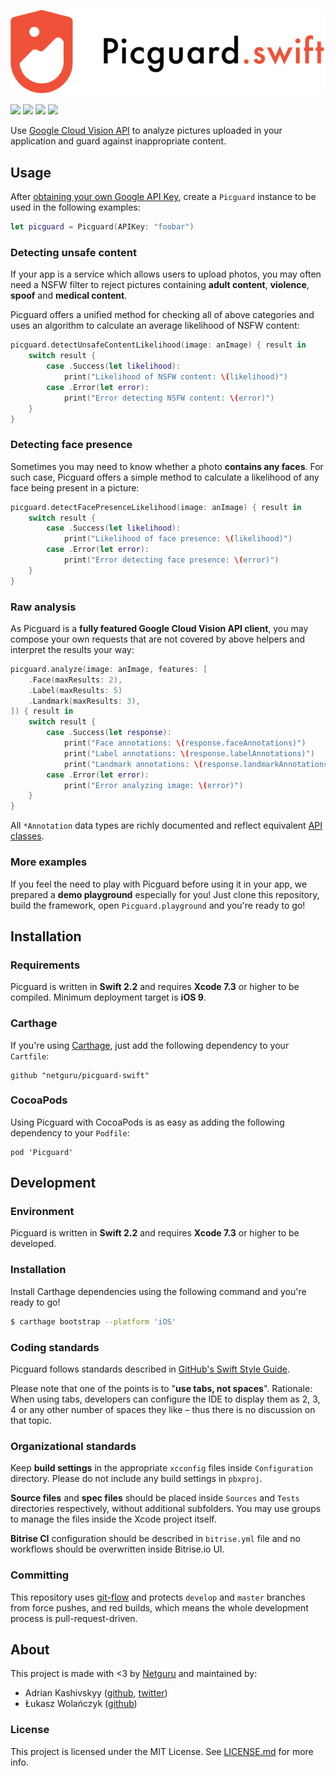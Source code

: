 ![](Images/Logo.svg)

![](https://www.bitrise.io/app/0ee59475f60743f7.svg?token=yOJZx9kJX6J2MRDNsHRnxQ&branch=develop)
![](https://img.shields.io/github/release/netguru/picguard-swift.svg)
![](https://img.shields.io/badge/swift-2.2-orange.svg)
![](https://img.shields.io/badge/carthage-compatible-green.svg)

Use [Google Cloud Vision API](https://cloud.google.com/vision/) to analyze pictures uploaded in your application and guard against inappropriate content.

## Usage

After [obtaining your own Google API Key](https://cloud.google.com/vision/docs/auth-template/cloud-api-auth#set_up_an_api_key), create a `Picguard` instance to be used in the following examples:

```swift
let picguard = Picguard(APIKey: "foobar")
```

### Detecting unsafe content

If your app is a service which allows users to upload photos, you may often need a NSFW filter to reject pictures containing **adult content**, **violence**, **spoof** and **medical content**.

Picguard offers a unified method for checking all of above categories and uses an algorithm to calculate an average likelihood of NSFW content:

```swift
picguard.detectUnsafeContentLikelihood(image: anImage) { result in
    switch result {
        case .Success(let likelihood):
            print("Likelihood of NSFW content: \(likelihood)")
        case .Error(let error):
            print("Error detecting NSFW content: \(error)")
    }
}
```

### Detecting face presence

Sometimes you may need to know whether a photo **contains any faces**. For such case, Picguard offers a simple method to calculate a likelihood of any face being present in a picture:

```swift
picguard.detectFacePresenceLikelihood(image: anImage) { result in
    switch result {
        case .Success(let likelihood):
            print("Likelihood of face presence: \(likelihood)")
        case .Error(let error):
            print("Error detecting face presence: \(error)")
    }
}
```

### Raw analysis

As Picguard is a **fully featured Google Cloud Vision API client**, you may compose your own requests that are not covered by above helpers and interpret the results your way:

```swift
picguard.analyze(image: anImage, features: [
    .Face(maxResults: 2),
    .Label(maxResults: 5)
    .Landmark(maxResults: 3),
]) { result in
    switch result {
        case .Success(let response):
            print("Face annotations: \(response.faceAnnotations)")
            print("Label annotations: \(response.labelAnnotations)")
            print("Landmark annotations: \(response.landmarkAnnotations)")
        case .Error(let error):
            print("Error analyzing image: \(error)")
    }
}
```

All `*Annotation` data types are richly documented and reflect equivalent [API classes](https://cloud.google.com/vision/reference/rest/v1/images/annotate).

### More examples

If you feel the need to play with Picguard before using it in your app, we prepared a **demo playground** especially for you! Just clone this repository, build the framework, open `Picguard.playground` and you're ready to go!

## Installation

### Requirements

Picguard is written in **Swift 2.2** and requires **Xcode 7.3** or higher to be compiled. Minimum deployment target is **iOS 9**.

### Carthage

If you're using [Carthage](https://github.com/Carthage/Carthage), just add the following dependency to your `Cartfile`:

```none
github "netguru/picguard-swift"
```

### CocoaPods

Using Picguard with CocoaPods is as easy as adding the following dependency to your `Podfile`:

```none
pod 'Picguard'
```

## Development

### Environment

Picguard is written in **Swift 2.2** and requires **Xcode 7.3** or higher to be developed.

### Installation

Install Carthage dependencies using the following command and you're ready to go!

```bash
$ carthage bootstrap --platform 'iOS'
```

### Coding standards

Picguard follows standards described in [GitHub's Swift Style Guide](https://github.com/github/swift-style-guide).

Please note that one of the points is to "**use tabs, not spaces**". Rationale: When using tabs, developers can configure the IDE to display them as 2, 3, 4 or any other number of spaces they like – thus there is no discussion on that topic.

### Organizational standards

Keep **build settings** in the appropriate `xcconfig` files inside `Configuration` directory. Please do not include any build settings in `pbxproj`.

**Source files** and **spec files** should be placed inside `Sources` and `Tests` directories respectively, without additional subfolders. You may use groups to manage the files inside the Xcode project itself.

**Bitrise CI** configuration should be described in `bitrise.yml` file and no workflows should be overwritten inside Bitrise.io UI.

### Committing

This repository uses [git-flow](https://www.atlassian.com/git/tutorials/comparing-workflows/gitflow-workflow) and protects `develop` and `master` branches from force pushes, and red builds, which means the whole development process is pull-request-driven.

## About

This project is made with <3 by [Netguru](https://netguru.co/opensource) and maintained by:

- Adrian Kashivskyy ([github](https://github.com/akashivskyy), [twitter](https://twitter.com/akashivskyy))
- Łukasz Wolańczyk ([github](https://github.com/lukwol))

### License

This project is licensed under the MIT License. See [LICENSE.md](LICENSE.md) for more info.
